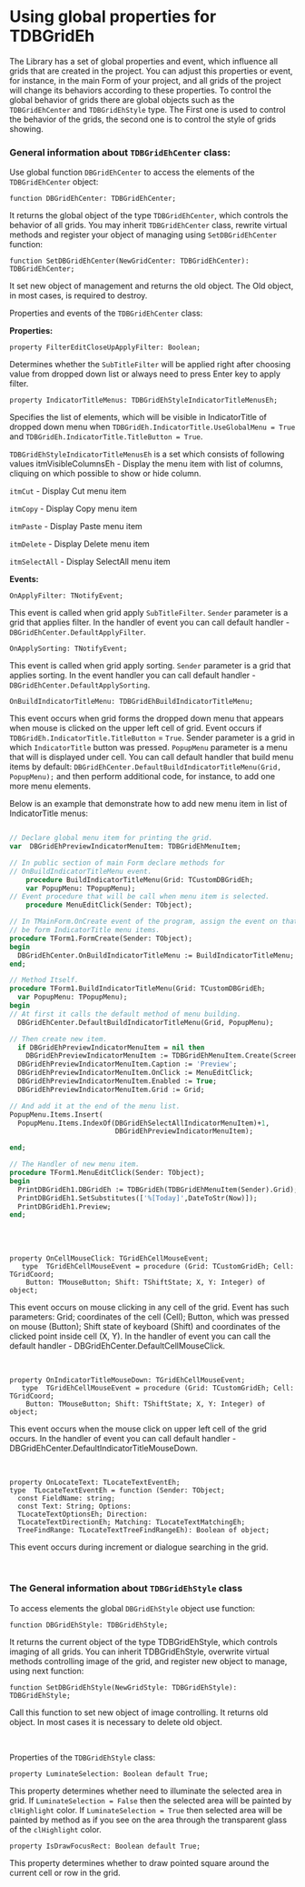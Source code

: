 # Using global properties for TDBGridEh


The Library has a set of global properties and event, which influence all grids that are created in the project. You can adjust this properties or event, for instance, in the main Form of your project, and all grids of the project will change its behaviors according to these properties. To control the global behavior of grids there are global objects such as the `TDBGridEhCenter` and `TDBGridEhStyle` type. The First one is used to control the behavior of the grids, the second one is to control the style of grids showing.

### General information about `TDBGridEhCenter` class:

Use global function `DBGridEhCenter` to access the elements of the `TDBGridEhCenter` object:

```pascal:no-line-numbers
function DBGridEhCenter: TDBGridEhCenter;
```

It returns the global object of the type `TDBGridEhCenter`, which controls the behavior of all grids. You may inherit `TDBGridEhCenter` class, rewrite virtual methods and register your object of managing using `SetDBGridEhCenter` function:

```pascal:no-line-numbers
function SetDBGridEhCenter(NewGridCenter: TDBGridEhCenter): TDBGridEhCenter;
```
It set new object of management and returns the old object. The Old object, in most cases, is required to destroy.

Properties and events of the `TDBGridEhCenter` class:

**Properties:**

<sh>

`property FilterEditCloseUpApplyFilter: Boolean;`

<dl><sh>

Determines whether the `SubTitleFilter` will be applied right after choosing value from dropped down list or always need to press Enter key to apply filter.

</sh></dl>

`property IndicatorTitleMenus: TDBGridEhStyleIndicatorTitleMenusEh;`

  <dl><sh>

  Specifies the list of elements, which will be visible in IndicatorTitle of dropped down menu when `TDBGridEh.IndicatorTitle.UseGlobalMenu = True` and `TDBGridEh.IndicatorTitle.TitleButton = True`.

`TDBGridEhStyleIndicatorTitleMenusEh` is a set which consists of following values 
	itmVisibleColumnsEh	- Display the menu item with list of columns, cliquing on which possible to show or hide column.
	<dl><sh>`itmCut`		- Display Cut menu item</sh></dl>
	<dl><sh>`itmCopy`		- Display Copy menu item</sh></dl>
	<dl><sh>`itmPaste`		- Display Paste menu item</sh></dl>
	<dl><sh>`itmDelete`		- Display Delete menu item</sh></dl>
	<dl><sh>`itmSelectAll`	- Display SelectAll menu item</sh></dl>

  </sh></dl>

</sh>

**Events:**

<sh>

```pascal:no-line-numbers
OnApplyFilter: TNotifyEvent;
```

<dl><sh>

This event is called when grid apply `SubTitleFilter`. `Sender` parameter is a grid that applies filter. In the handler of event you can call default handler - `DBGridEhCenter.DefaultApplyFilter`.

</sh></dl>

```pascal:no-line-numbers
OnApplySorting: TNotifyEvent;
```

<dl><sh>

This event is called when grid apply sorting. `Sender` parameter is a grid that applies sorting. In the event handler you can call default handler - `DBGridEhCenter.DefaultApplySorting`.

</sh></dl>

```pascal:no-line-numbers
OnBuildIndicatorTitleMenu: TDBGridEhBuildIndicatorTitleMenu;
```

<dl><sh>

This event occurs when grid forms the dropped down menu that appears when mouse is clicked on the upper left cell of grid. Event occurs if `TDBGridEh.IndicatorTitle.TitleButton` = `True`. Sender parameter is a grid in which `IndicatorTitle` button was pressed. `PopupMenu` parameter is a menu that will is displayed under cell. You can call default handler that build menu items by default:
`DBGridEhCenter.DefaultBuildIndicatorTitleMenu(Grid, PopupMenu);`
and then perform additional code, for instance, to add one more menu elements.

Below is an example that demonstrate how to add new menu item 
in list of IndicatorTitle menus:

```pascal	

// Declare global menu item for printing the grid.
var  DBGridEhPreviewIndicatorMenuItem: TDBGridEhMenuItem;

// In public section of main Form declare methods for 
// OnBuildIndicatorTitleMenu event.
    procedure BuildIndicatorTitleMenu(Grid: TCustomDBGridEh; 
    var PopupMenu: TPopupMenu);
// Event procedure that will be call when menu item is selected.
    procedure MenuEditClick(Sender: TObject);

// In TMainForm.OnCreate event of the program, assign the event on that will 
// be form IndicatorTitle menu items.
procedure TForm1.FormCreate(Sender: TObject);
begin
  DBGridEhCenter.OnBuildIndicatorTitleMenu := BuildIndicatorTitleMenu;
end; 

// Method Itself.
procedure TForm1.BuildIndicatorTitleMenu(Grid: TCustomDBGridEh; 
  var PopupMenu: TPopupMenu);
begin
// At first it calls the default method of menu building.
  DBGridEhCenter.DefaultBuildIndicatorTitleMenu(Grid, PopupMenu);

// Then create new item. 
  if DBGridEhPreviewIndicatorMenuItem = nil then
    DBGridEhPreviewIndicatorMenuItem := TDBGridEhMenuItem.Create(Screen);
  DBGridEhPreviewIndicatorMenuItem.Caption := 'Preview';
  DBGridEhPreviewIndicatorMenuItem.OnClick := MenuEditClick;
  DBGridEhPreviewIndicatorMenuItem.Enabled := True;
  DBGridEhPreviewIndicatorMenuItem.Grid := Grid;

// And add it at the end of the menu list.
PopupMenu.Items.Insert(
  PopupMenu.Items.IndexOf(DBGridEhSelectAllIndicatorMenuItem)+1, 
                          DBGridEhPreviewIndicatorMenuItem);

end;

// The Handler of new menu item.
procedure TForm1.MenuEditClick(Sender: TObject);
begin
  PrintDBGridEh1.DBGridEh := TDBGridEh(TDBGridEhMenuItem(Sender).Grid);
  PrintDBGridEh1.SetSubstitutes(['%[Today]',DateToStr(Now)]);
  PrintDBGridEh1.Preview;
end;
```
<br>
<br>

</sh></dl>


```pascal:no-line-numbers
property OnCellMouseClick: TGridEhCellMouseEvent;
   type  TGridEhCellMouseEvent = procedure (Grid: TCustomGridEh; Cell: TGridCoord;
    Button: TMouseButton; Shift: TShiftState; X, Y: Integer) of object;
```
<dl><sh>
This event occurs on mouse clicking in any cell of the grid. Event has such parameters: Grid; coordinates of the cell (Cell); Button, which was pressed on mouse (Button); Shift state of keyboard (Shift) and coordinates of the clicked point inside cell (X, Y). In the handler of event you can call the default handler - DBGridEhCenter.DefaultCellMouseClick.
</sh></dl>
<br>

```pascal:no-line-numbers
property OnIndicatorTitleMouseDown: TGridEhCellMouseEvent;
   type  TGridEhCellMouseEvent = procedure (Grid: TCustomGridEh; Cell: TGridCoord;
    Button: TMouseButton; Shift: TShiftState; X, Y: Integer) of object;
```
<dl><sh>
	This event occurs when the mouse click on upper left cell of the grid occurs. In the handler of event you can call default handler - DBGridEhCenter.DefaultIndicatorTitleMouseDown.
</sh></dl>
<br>
	
```pascal:no-line-numbers
property OnLocateText: TLocateTextEventEh;
type  TLocateTextEventEh = function (Sender: TObject;
  const FieldName: string; 
  const Text: String; Options: 
  TLocateTextOptionsEh; Direction: 
  TLocateTextDirectionEh; Matching: TLocateTextMatchingEh; 
  TreeFindRange: TLocateTextTreeFindRangeEh): Boolean of object;
```

<dl><sh>
This event occurs during increment or dialogue searching in the grid.
</sh></dl>
<br>

</sh>

### The General information about `TDBGridEhStyle` class

To access elements the global `DBGridEhStyle` object use function:

`function DBGridEhStyle: TDBGridEhStyle;`
<dl><sh>
It returns the current object of the type TDBGridEhStyle, which controls imaging of all grids. You can inherit TDBGridEhStyle, overwrite virtual methods controlling image of the grid, and register new object to manage, using next function:
</sh></dl>

`function SetDBGridEhStyle(NewGridStyle: TDBGridEhStyle): TDBGridEhStyle;`
<dl><sh>
Call this function to set new object of image controlling. It returns old object.  In most cases it is necessary to delete old object.
</sh></dl>
<br>

Properties of the `TDBGridEhStyle` class:

`property LuminateSelection: Boolean default True;`
<dl><sh>

This property determines whether need to illuminate the selected area in grid. If `LuminateSelection = False` then the selected area will be painted by `clHighlight` color. If `LuminateSelection = True` then selected area will be painted by method as if you see on the area through the transparent glass of the `clHighlight` color.
</sh></dl>
	
`property IsDrawFocusRect: Boolean default True;`
<dl><sh>
	This property determines whether to draw pointed square around the current cell or row in the grid.
</sh></dl>

